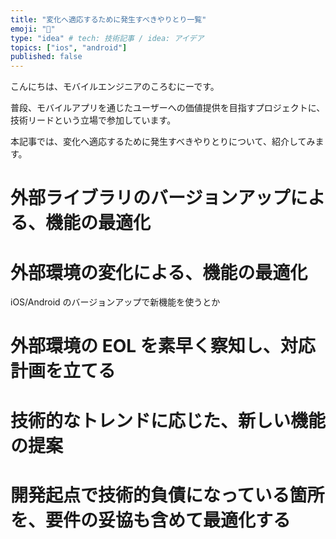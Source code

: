 ```yaml
---
title: "変化へ適応するために発生すべきやりとり一覧"
emoji: "🕌"
type: "idea" # tech: 技術記事 / idea: アイデア
topics: ["ios", "android"]
published: false
---
```


こんにちは、モバイルエンジニアのころむにーです。

普段、モバイルアプリを通じたユーザーへの価値提供を目指すプロジェクトに、技術リードという立場で参加しています。

本記事では、変化へ適応するために発生すべきやりとりについて、紹介してみます。

# 外部ライブラリのバージョンアップによる、機能の最適化

# 外部環境の変化による、機能の最適化

iOS/Android のバージョンアップで新機能を使うとか

# 外部環境の EOL を素早く察知し、対応計画を立てる

# 技術的なトレンドに応じた、新しい機能の提案

# 開発起点で技術的負債になっている箇所を、要件の妥協も含めて最適化する
